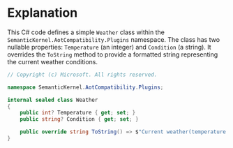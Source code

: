 # Explanation
This C# code defines a simple `Weather` class within the `SemanticKernel.AotCompatibility.Plugins` namespace. The class has two nullable properties: `Temperature` (an integer) and `Condition` (a string). It overrides the `ToString` method to provide a formatted string representing the current weather conditions.

```csharp
// Copyright (c) Microsoft. All rights reserved.

namespace SemanticKernel.AotCompatibility.Plugins;

internal sealed class Weather
{
    public int? Temperature { get; set; }
    public string? Condition { get; set; }

    public override string ToString() => $"Current weather(temperature: {this.Temperature}F, condition: {this.Condition})";
}
```